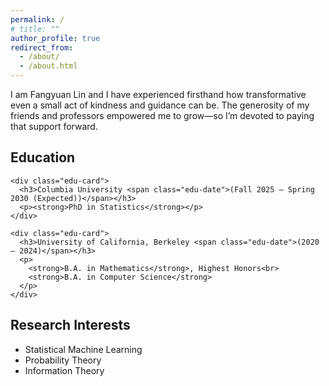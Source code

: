 ```yaml
---
permalink: /
# title: ""
author_profile: true
redirect_from: 
  - /about/
  - /about.html
---
```

<p class="about-intro">
I am Fangyuan Lin and I have experienced firsthand how transformative even a small act of kindness and guidance can be. The generosity of my friends and professors empowered me to grow—so I’m devoted to paying that support forward.
</p>
<div class="about-grid">
  <section class="about-section education">
    <h2>Education</h2>

    <div class="edu-card">
      <h3>Columbia University <span class="edu-date">(Fall 2025 – Spring 2030 (Expected))</span></h3>
      <p><strong>PhD in Statistics</strong></p>
    </div>

    <div class="edu-card">
      <h3>University of California, Berkeley <span class="edu-date">(2020 – 2024)</span></h3>
      <p>
        <strong>B.A. in Mathematics</strong>, Highest Honors<br>
        <strong>B.A. in Computer Science</strong>
      </p>
    </div>
  </section>

   <section class="about-section research">
    <h2>Research Interests</h2>
    <div class="research-card">
      <ul class="research-list">
        <li>Statistical Machine Learning</li>
        <li>Probability Theory</li>
        <li>Information Theory</li>
      </ul>
    </div>
  </section>
</div>